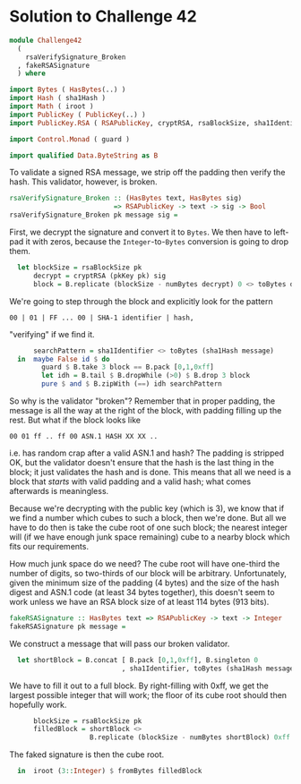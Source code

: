 # Solution to Challenge 42

```haskell
module Challenge42
  (
    rsaVerifySignature_Broken
  , fakeRSASignature
  ) where

import Bytes ( HasBytes(..) )
import Hash ( sha1Hash )
import Math ( iroot )
import PublicKey ( PublicKey(..) )
import PublicKey.RSA ( RSAPublicKey, cryptRSA, rsaBlockSize, sha1Identifier )

import Control.Monad ( guard )

import qualified Data.ByteString as B
```

To validate a signed RSA message, we strip off the padding then verify the hash.
This validator, however, is broken.

```haskell
rsaVerifySignature_Broken :: (HasBytes text, HasBytes sig)
                          => RSAPublicKey -> text -> sig -> Bool
rsaVerifySignature_Broken pk message sig =
```

First, we decrypt the signature and convert it to `Bytes`.
We then have to left-pad it with zeros,
because the `Integer`-to-`Bytes` conversion is going to drop them.

```haskell
  let blockSize = rsaBlockSize pk
      decrypt = cryptRSA (pkKey pk) sig
      block = B.replicate (blockSize - numBytes decrypt) 0 <> toBytes decrypt
```

We're going to step through the block and explicitly look for the pattern

    00 | 01 | FF ... 00 | SHA-1 identifier | hash,

"verifying" if we find it.

```haskell
      searchPattern = sha1Identifier <> toBytes (sha1Hash message)
  in  maybe False id $ do
        guard $ B.take 3 block == B.pack [0,1,0xff]
        let idh = B.tail $ B.dropWhile (>0) $ B.drop 3 block
        pure $ and $ B.zipWith (==) idh searchPattern
```

So why is the validator "broken"?
Remember that in proper padding,
the message is all the way at the right of the block,
with padding filling up the rest.
But what if the block looks like

    00 01 ff .. ff 00 ASN.1 HASH XX XX ..

i.e. has random crap after a valid ASN.1 and hash?
The padding is stripped OK,
but the validator doesn't ensure that the hash is the last thing in the block;
it just validates the hash and is done.
This means that all we need is a block that *starts* with valid padding
and a valid hash; what comes afterwards is meaningless.

Because we're decrypting with the public key (which is 3),
we know that if we find a number which cubes to such a block,
then we're done.
But all we have to do then is take the cube root of one such block;
the nearest integer will (if we have enough junk space remaining)
cube to a nearby block which fits our requirements.

How much junk space do we need? The cube root will have one-third the
number of digits, so two-thirds of our block will be arbitrary.
Unfortunately, given the minimum size of the padding (4 bytes)
and the size of the hash digest and ASN.1 code (at least 34 bytes together),
this doesn't seem to work unless we have
an RSA block size of at least 114 bytes (913 bits).

```haskell
fakeRSASignature :: HasBytes text => RSAPublicKey -> text -> Integer
fakeRSASignature pk message =
```

We construct a message that will pass our broken validator.

```haskell
  let shortBlock = B.concat [ B.pack [0,1,0xff], B.singleton 0
                            , sha1Identifier, toBytes (sha1Hash message) ]
```

We have to fill it out to a full block.
By right-filling with 0xff, we get the largest possible integer that will work;
the floor of its cube root should then hopefully work.

```haskell
      blockSize = rsaBlockSize pk
      filledBlock = shortBlock <>
                    B.replicate (blockSize - numBytes shortBlock) 0xff
```

The faked signature is then the cube root.

```haskell
  in  iroot (3::Integer) $ fromBytes filledBlock
```
